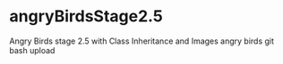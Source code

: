 # angryBirdsStage2.5
Angry Birds stage 2.5 with Class Inheritance and Images
angry birds git bash upload